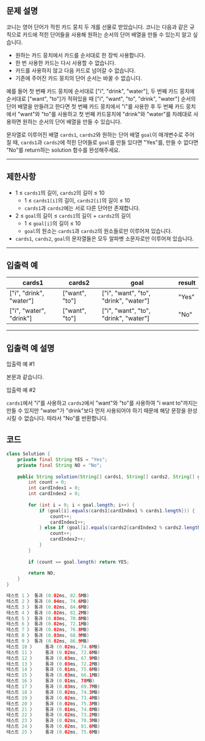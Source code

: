 ## **문제 설명**

코니는 영어 단어가 적힌 카드 뭉치 두 개를 선물로 받았습니다. 코니는 다음과 같은 규칙으로 카드에 적힌 단어들을 사용해 원하는 순서의 단어 배열을 만들 수 있는지 알고 싶습니다.

- 원하는 카드 뭉치에서 카드를 순서대로 한 장씩 사용합니다.
- 한 번 사용한 카드는 다시 사용할 수 없습니다.
- 카드를 사용하지 않고 다음 카드로 넘어갈 수 없습니다.
- 기존에 주어진 카드 뭉치의 단어 순서는 바꿀 수 없습니다.

예를 들어 첫 번째 카드 뭉치에 순서대로 ["i", "drink", "water"], 두 번째 카드 뭉치에 순서대로 ["want", "to"]가 적혀있을 때 ["i", "want", "to", "drink", "water"] 순서의 단어 배열을 만들려고 한다면 첫 번째 카드 뭉치에서 "i"를 사용한 후 두 번째 카드 뭉치에서 "want"와 "to"를 사용하고 첫 번째 카드뭉치에 "drink"와 "water"를 차례대로 사용하면 원하는 순서의 단어 배열을 만들 수 있습니다.

문자열로 이루어진 배열 `cards1`, `cards2`와 원하는 단어 배열 `goal`이 매개변수로 주어질 때, `cards1`과 `cards2`에 적힌 단어들로 `goal`를 만들 있다면 "Yes"를, 만들 수 없다면 "No"를 return하는 solution 함수를 완성해주세요.

---

## 제한사항

- 1 ≤ `cards1`의 길이, `cards2`의 길이 ≤ 10
    - 1 ≤ `cards1[i]`의 길이, `cards2[i]`의 길이 ≤ 10
    - `cards1`과 `cards2`에는 서로 다른 단어만 존재합니다.
- 2 ≤ `goal`의 길이 ≤ `cards1`의 길이 + `cards2`의 길이
    - 1 ≤ `goal[i]`의 길이 ≤ 10
    - `goal`의 원소는 `cards1`과 `cards2`의 원소들로만 이루어져 있습니다.
- `cards1`, `cards2`, `goal`의 문자열들은 모두 알파벳 소문자로만 이루어져 있습니다.

---

## 입출력 예

| cards1 | cards2 | goal | result |
| --- | --- | --- | --- |
| ["i", "drink", "water"] | ["want", "to"] | ["i", "want", "to", "drink", "water"] | "Yes" |
| ["i", "water", "drink"] | ["want", "to"] | ["i", "want", "to", "drink", "water"] | "No" |

---

## 입출력 예 설명

입출력 예 #1

본문과 같습니다.

입출력 예 #2

`cards1`에서 "i"를 사용하고 `cards2`에서 "want"와 "to"를 사용하여 "i want to"까지는 만들 수 있지만 "water"가 "drink"보다 먼저 사용되어야 하기 때문에 해당 문장을 완성시킬 수 없습니다. 따라서 "No"를 반환합니다.

## 코드

```java
class Solution {
    private final String YES = "Yes";
    private final String NO = "No";
    
    public String solution(String[] cards1, String[] cards2, String[] goal) {
        int count = 0;
        int cardIndex1 = 0;
        int cardIndex2 = 0;
        
        for (int i = 0; i < goal.length; i++) {
            if (goal[i].equals(cards1[cardIndex1 % cards1.length])) {
                count++;
                cardIndex1++;
            } else if (goal[i].equals(cards2[cardIndex2 % cards2.length])) {
                count++;
                cardIndex2++;
            }
        }
        
        if (count == goal.length) return YES;
        
        return NO;
    }
}

테스트 1 〉	통과 (0.02ms, 82.5MB)
테스트 2 〉	통과 (0.04ms, 74.6MB)
테스트 3 〉	통과 (0.02ms, 84.6MB)
테스트 4 〉	통과 (0.02ms, 82.2MB)
테스트 5 〉	통과 (0.03ms, 70.8MB)
테스트 6 〉	통과 (0.02ms, 72.1MB)
테스트 7 〉	통과 (0.02ms, 76.8MB)
테스트 8 〉	통과 (0.03ms, 68.9MB)
테스트 9 〉	통과 (0.02ms, 86.9MB)
테스트 10 〉	통과 (0.02ms, 74.6MB)
테스트 11 〉	통과 (0.02ms, 72.6MB)
테스트 12 〉	통과 (0.03ms, 67.9MB)
테스트 13 〉	통과 (0.03ms, 72.2MB)
테스트 14 〉	통과 (0.01ms, 75.6MB)
테스트 15 〉	통과 (0.03ms, 66.1MB)
테스트 16 〉	통과 (0.01ms, 78MB)
테스트 17 〉	통과 (0.03ms, 69.7MB)
테스트 18 〉	통과 (0.02ms, 74.3MB)
테스트 19 〉	통과 (0.02ms, 73.4MB)
테스트 20 〉	통과 (0.02ms, 75.3MB)
테스트 21 〉	통과 (0.01ms, 74.8MB)
테스트 22 〉	통과 (0.02ms, 73.2MB)
테스트 23 〉	통과 (0.02ms, 70.3MB)
테스트 24 〉	통과 (0.02ms, 81.6MB)
테스트 25 〉	통과 (0.02ms, 75.6MB)
```
